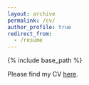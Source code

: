 ```yaml
---
layout: archive
permalink: /cv/
author_profile: true
redirect_from:
  - /resume
---
```


{% include base_path %}


Please find my CV [here](../files/CV_DavidVanDijcke.pdf).



